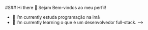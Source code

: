  #S## Hi  there 👋 
Sejam Bem-vindos ao meu perfil!

- 🔭 I’m currently estuda programação na imã 
- 🌱 I’m currently learning  o que é um desenvolvedor full-stack.
-->
